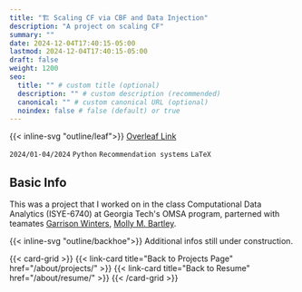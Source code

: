 ```yaml
---
title: "🏗️ Scaling CF via CBF and Data Injection"
description: "A project on scaling CF"
summary: ""
date: 2024-12-04T17:40:15-05:00
lastmod: 2024-12-04T17:40:15-05:00
draft: false
weight: 1200
seo:
  title: "" # custom title (optional)
  description: "" # custom description (recommended)
  canonical: "" # custom canonical URL (optional)
  noindex: false # false (default) or true
---
```


{{< inline-svg "outline/leaf">}} [Overleaf Link](https://www.overleaf.com/read/wkxrbpykdpwk#e265a8)

`2024/01-04/2024` `Python` `Recommendation systems` `LaTeX`

## Basic Info

This was a project that I worked on in the class Computational Data Analytics (ISYE-6740) at Georgia Tech's OMSA program, parterned with teamates [Garrison Winters](https://www.linkedin.com/in/garrison-winter-ms-ba389613b/), [Molly M. Bartley](https://www.linkedin.com/in/molly-bartley/).

{{< inline-svg "outline/backhoe">}} Additional infos still under construction.

<!--### The Idea-->
<!---->
<!--### My contributions-->
<!---->
<!--### Some Screenshots-->
<!---->
<!--## Final Thoughts-->
<!---->

{{< card-grid >}}
{{< link-card title="Back to Projects Page" href="/about/projects/" >}}
{{< link-card title="Back to Resume" href="/about/resume/" >}}
{{< /card-grid >}}
